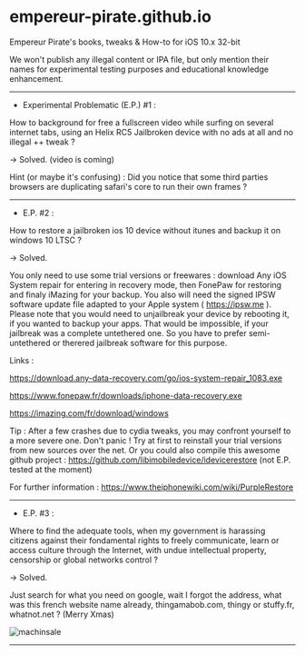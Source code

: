 # empereur-pirate.github.io
Empereur Pirate's books, tweaks &amp; How-to for iOS 10.x 32-bit

We won't publish any illegal content or IPA file, but only mention their names for experimental testing purposes and educational knowledge enhancement.

__________________________________________________________________________________________________________________________________________

- Experimental Problematic (E.P.) #1 :

How to background for free a fullscreen video while surfing on several internet tabs, using an Helix RC5 Jailbroken device with no ads at all and no illegal ++ tweak ?

-> Solved. (video is coming)

Hint (or maybe it's confusing) : Did you notice that some third parties browsers are duplicating safari's core to run their own frames ?

__________________________________________________________________________________________________________________________________________

- E.P. #2 : 

How to restore a jailbroken ios 10 device without itunes and backup it on windows 10 LTSC ?

-> Solved.

You only need to use some trial versions or freewares : download Any iOS System repair for entering in recovery mode, then FonePaw for restoring and finaly iMazing for your backup. You also will need the signed IPSW software update file adapted to your Apple system ( https://ipsw.me ). Please note that you would need to unjailbreak your device by rebooting it, if you wanted to backup your apps. That would be impossible, if your jailbreak was a complete untethered one. So you have to prefer semi-untethered or therered jailbreak software for this purpose.

Links : 

https://download.any-data-recovery.com/go/ios-system-repair_1083.exe

https://www.fonepaw.fr/downloads/iphone-data-recovery.exe

https://imazing.com/fr/download/windows

Tip : After a few crashes due to cydia tweaks, you may confront yourself to a more severe one. Don't panic ! Try at first to reinstall your trial versions from new sources over the net. Or you could also compile this awesome github project : https://github.com/libimobiledevice/idevicerestore (not E.P. tested at the moment)

For further information : https://www.theiphonewiki.com/wiki/PurpleRestore

__________________________________________________________________________________________________________________________________________

- E.P. #3 : 

Where to find the adequate tools, when my government is harassing citizens against their fondamental rights to freely communicate, learn or access culture through the Internet, with undue intellectual property, censorship or global networks control ?

-> Solved.

Just search for what you need on google, wait I forgot the address, what was this french website name already, thingamabob.com, thingy or stuffy.fr, whatnot.net ? (Merry Xmas)

![machinsale](https://1.bp.blogspot.com/-zBBGEhAjH3A/Xb3TxAfC-1I/AAAAAAAAAJM/FFHiRRj75Xg4CaYp0BuVfFmZMkv2SU20wCEwYBhgL/s1600/machin.jpg)
________________________________________________________________________________________________________________________________________
